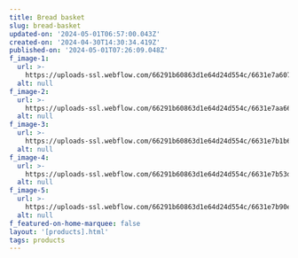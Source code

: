 ```yaml
---
title: Bread basket
slug: bread-basket
updated-on: '2024-05-01T06:57:00.043Z'
created-on: '2024-04-30T14:30:34.419Z'
published-on: '2024-05-01T07:26:09.048Z'
f_image-1:
  url: >-
    https://uploads-ssl.webflow.com/66291b60863d1e64d24d554c/6631e7a6078c69a2454d2eeb_3527_rattan-bread-basket-oblong_220513140010245_xb7ijnercicxdmr2.webp
  alt: null
f_image-2:
  url: >-
    https://uploads-ssl.webflow.com/66291b60863d1e64d24d554c/6631e7aa66c90402ac28e09b_images.jpeg
  alt: null
f_image-3:
  url: >-
    https://uploads-ssl.webflow.com/66291b60863d1e64d24d554c/6631e7b1b64cf31496ac7a9b_91tgRiOJChL.jpg
  alt: null
f_image-4:
  url: >-
    https://uploads-ssl.webflow.com/66291b60863d1e64d24d554c/6631e7b53d9bf30caf7bba00_6344036e478d891e81112ea5-bread-basket-yamix-rectangle-imitation.jpg
  alt: null
f_image-5:
  url: >-
    https://uploads-ssl.webflow.com/66291b60863d1e64d24d554c/6631e7b90e5e4024a66ceea5_IMG2112_0e446ba2-1247-47ec-b01a-b3fb4e5dfb56-3X.png
  alt: null
f_featured-on-home-marquee: false
layout: '[products].html'
tags: products
---
```



